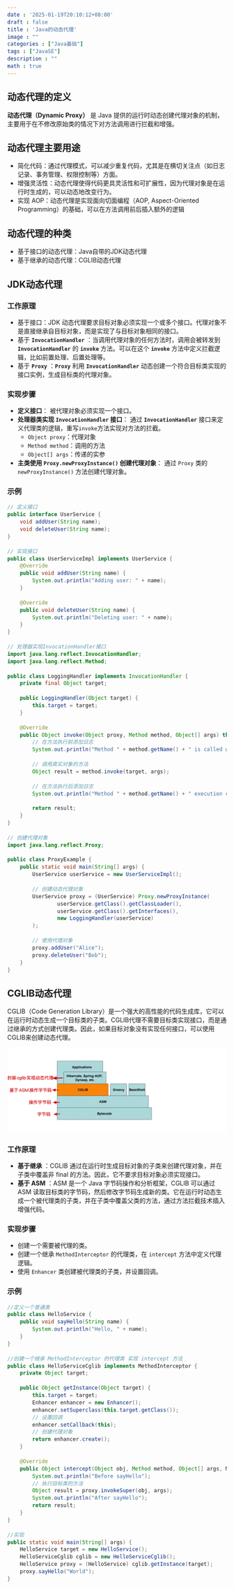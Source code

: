 ```yaml
---
date : '2025-01-19T20:10:12+08:00'
draft : false
title : 'Java的动态代理'
image : ""
categories : ["Java基础"]
tags : ["JavaSE"]
description : ""
math : true
---
```

## 动态代理的定义

**动态代理（Dynamic Proxy）** 是 Java 提供的运行时动态创建代理对象的机制，主要用于在不修改原始类的情况下对方法调用进行拦截和增强。

## 动态代理主要用途

- 简化代码：通过代理模式，可以减少重复代码，尤其是在横切关注点（如日志记录、事务管理、权限控制等）方面。
- 增强灵活性：动态代理使得代码更具灵活性和可扩展性，因为代理对象是在运行时生成的，可以动态地改变行为。
- 实现 AOP：动态代理是实现面向切面编程（AOP, Aspect-Oriented Programming）的基础，可以在方法调用前后插入额外的逻辑

## 动态代理的种类

- 基于接口的动态代理：Java自带的JDK动态代理
- 基于继承的动态代理：CGLIB动态代理

## JDK动态代理

### 工作原理

- 基于接口：JDK 动态代理要求目标对象必须实现一个或多个接口。代理对象不是直接继承自目标对象，而是实现了与目标对象相同的接口。
- 基于 **`InvocationHandler`** ：当调用代理对象的任何方法时，调用会被转发到  **`InvocationHandler`** 的  **`invoke`** 方法。可以在这个  **`invoke`** 方法中定义拦截逻辑，比如前置处理、后置处理等。
- 基于  **`Proxy`** ：**`Proxy`** 利用  **`InvocationHandler`** 动态创建一个符合目标类实现的接口实例，生成目标类的代理对象。

### 实现步骤

- **定义接口**： 被代理对象必须实现一个接口。
- **处理器类实现 `InvocationHandler` 接口**： 通过 **`InvocationHandler`** 接口来定义代理类的逻辑，重写`invoke`方法实现对方法的拦截。
  - `Object proxy`：代理对象
  - `Method method`：调用的方法
  - `Object[] args`：传递的实参
- **主类使用 `Proxy.newProxyInstance()` 创建代理对象**： 通过 `Proxy` 类的 `newProxyInstance()` 方法创建代理对象。

### 示例

```java
// 定义接口
public interface UserService {
    void addUser(String name);
    void deleteUser(String name);
}

// 实现接口
public class UserServiceImpl implements UserService {
    @Override
    public void addUser(String name) {
        System.out.println("Adding user: " + name);
    }

    @Override
    public void deleteUser(String name) {
        System.out.println("Deleting user: " + name);
    }
}

// 处理器实现InvocationHandler接口
import java.lang.reflect.InvocationHandler;
import java.lang.reflect.Method;

public class LoggingHandler implements InvocationHandler {
    private final Object target;

    public LoggingHandler(Object target) {
        this.target = target;
    }

    @Override
    public Object invoke(Object proxy, Method method, Object[] args) throws Throwable {
        // 在方法执行前添加日志
        System.out.println("Method " + method.getName() + " is called with arguments: " + args[0]);
        
        // 调用真实对象的方法
        Object result = method.invoke(target, args);
        
        // 在方法执行后添加日志
        System.out.println("Method " + method.getName() + " execution completed.");
        
        return result;
    }
}

// 创建代理对象
import java.lang.reflect.Proxy;

public class ProxyExample {
    public static void main(String[] args) {
        UserService userService = new UserServiceImpl();
        
        // 创建动态代理对象
        UserService proxy = (UserService) Proxy.newProxyInstance(
                userService.getClass().getClassLoader(),
                userService.getClass().getInterfaces(),
                new LoggingHandler(userService)
        );
        
        // 使用代理对象
        proxy.addUser("Alice");
        proxy.deleteUser("Bob");
    }
}
```

## CGLIB动态代理

CGLIB（Code Generation Library）是一个强大的高性能的代码生成库，它可以在运行时动态生成一个目标类的子类。CGLIB代理不需要目标类实现接口，而是通过继承的方式创建代理类。因此，如果目标对象没有实现任何接口，可以使用CGLIB来创建动态代理。

![示意图](640.png)

### 工作原理

- **基于继承** ：CGLIB 通过在运行时生成目标对象的子类来创建代理对象，并在子类中覆盖非 final 的方法。因此，它不要求目标对象必须实现接口。
- **基于 ASM** ：ASM 是一个 Java 字节码操作和分析框架，CGLIB 可以通过 ASM 读取目标类的字节码，然后修改字节码生成新的类。它在运行时动态生成一个被代理类的子类，并在子类中覆盖父类的方法，通过方法拦截技术插入增强代码。

### 实现步骤

- 创建一个需要被代理的类。
- 创建一个继承 `MethodInterceptor` 的代理类，在 `intercept` 方法中定义代理逻辑。
- 使用 `Enhancer` 类创建被代理类的子类，并设置回调。

### 示例

```java
//定义一个普通类
public class HelloService {
    public void sayHello(String name) {
        System.out.println("Hello, " + name);
    }
}

//创建一个继承 MethodInterceptor 的代理类 实现 intercept 方法
public class HelloServiceCglib implements MethodInterceptor {
    private Object target;

    public Object getInstance(Object target) {
        this.target = target;
        Enhancer enhancer = new Enhancer();
        enhancer.setSuperclass(this.target.getClass());
        // 设置回调
        enhancer.setCallback(this);
        // 创建代理对象
        return enhancer.create();
    }

    @Override
    public Object intercept(Object obj, Method method, Object[] args, MethodProxy proxy) throws Throwable {
        System.out.println("Before sayHello");
        // 执行目标类的方法
        Object result = proxy.invokeSuper(obj, args);
        System.out.println("After sayHello");
        return result;
    }
}

//实现
public static void main(String[] args) {
    HelloService target = new HelloService();
    HelloServiceCglib cglib = new HelloServiceCglib();
    HelloService proxy = (HelloService) cglib.getInstance(target);
    proxy.sayHello("World");
}
```

